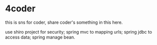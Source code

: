 4coder
===================
this is sns for coder, share coder's something in this here.

use shiro project for security;
spring mvc to mapping urls;
spring jdbc to access data;
spring manage bean.
